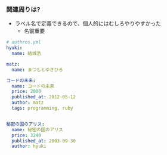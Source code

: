 ### 関連周りは?

* ラベル名で定義できるので、個人的にはむしろやりやすかった
  * 名前重要

```yaml
# authros.yml
hyuki:
  name: 結城浩

matz:
  name: まつもとゆきひろ
```

```yaml
コードの未来:
  name: コードの未来
  price: 2800
  published_at: 2012-05-12
  author: matz
  tags: programming, ruby


秘密の国のアリス:
  name: 秘密の国のアリス
  price: 3240
  published_at: 2003-09-30
  author: hyuki
```
